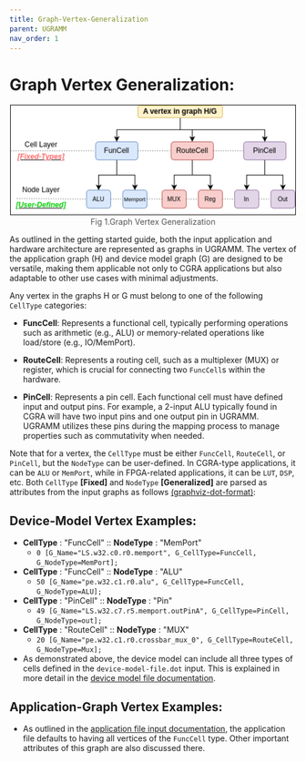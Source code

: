 ```yaml
---
title: Graph-Vertex-Generalization
parent: UGRAMM
nav_order: 1
---
```


# Graph Vertex Generalization:

<div style="text-align: center;">
    <img src="assets/Graph_Vertex.png" alt="Fig 1.Graph Vertex Generalization" style="border: 1px solid black; width: 500px;">
    <figcaption style="font-size: 14px; color: #555;">Fig 1.Graph Vertex Generalization</figcaption>
</div>

As outlined in the getting started guide, both the input application and hardware architecture are represented as graphs in UGRAMM. The vertex of the application graph (H) and device model graph (G) are designed to be versatile, making them applicable not only to CGRA applications but also adaptable to other use cases with minimal adjustments.

Any vertex in the graphs H or G must belong to one of the following `CellType` categories:

- **FuncCell**: Represents a functional cell, typically performing operations such as arithmetic (e.g., ALU) or memory-related operations like load/store (e.g., IO/MemPort).

- **RouteCell**: Represents a routing cell, such as a multiplexer (MUX) or register, which is crucial for connecting two `FuncCell`s within the hardware.

- **PinCell**: Represents a pin cell. Each functional cell must have defined input and output pins. For example, a 2-input ALU typically found in CGRA will have two input pins and one output pin in UGRAMM. UGRAMM utilizes these pins during the mapping process to manage properties such as commutativity when needed.

Note that for a vertex, the `CellType` must be either `FuncCell`, `RouteCell`, or `PinCell`, but the `NodeType` can be user-defined. In CGRA-type applications, it can be `ALU` or `MemPort`, while in FPGA-related applications, it can be `LUT`, `DSP`, etc. Both `CellType` **[Fixed]** and `NodeType` **[Generalized]** are parsed as attributes from the input graphs as follows [(graphviz-dot-format)](https://graphviz.org/doc/info/lang.html):

## Device-Model Vertex Examples:

- **CellType** : "FuncCell" :: **NodeType** : "MemPort"
    - `0 [G_Name="LS.w32.c0.r0.memport", G_CellType=FuncCell, G_NodeType=MemPort];`
- **CellType** : "FuncCell" :: **NodeType** : "ALU" 
    - `50 [G_Name="pe.w32.c1.r0.alu", G_CellType=FuncCell, G_NodeType=ALU];`
- **CellType** : "PinCell" :: **NodeType** : "Pin"
    - `49 [G_Name="LS.w32.c7.r5.memport.outPinA", G_CellType=PinCell, G_NodeType=out];`
- **CellType** : "RouteCell" :: **NodeType** : "MUX"
    - `20 [G_Name="pe.w32.c1.r0.crossbar_mux_0", G_CellType=RouteCell, G_NodeType=Mux];`
- As demonstrated above, the device model can include all three types of cells defined in the `device-model-file.dot` input. This is explained in more detail in the [device model file documentation](/docs/device-model-file.html).

## Application-Graph Vertex Examples:

- As outlined in the [application file input documentation](/docs/), the application file defaults to having all vertices of the `FuncCell` type. Other important attributes of this graph are also discussed there.


